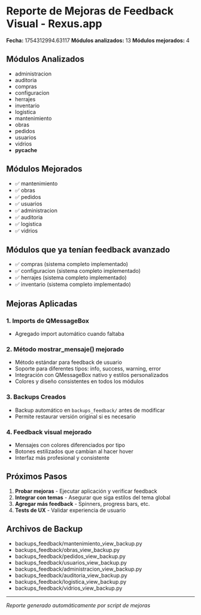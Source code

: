 # Reporte de Mejoras de Feedback Visual - Rexus.app

**Fecha:** 1754312994.63117
**Módulos analizados:** 13
**Módulos mejorados:** 4

## Módulos Analizados
- administracion
- auditoria
- compras
- configuracion
- herrajes
- inventario
- logistica
- mantenimiento
- obras
- pedidos
- usuarios
- vidrios
- __pycache__

## Módulos Mejorados
- ✅ mantenimiento
- ✅ obras
- ✅ pedidos
- ✅ usuarios
- ✅ administracion
- ✅ auditoria
- ✅ logistica
- ✅ vidrios

## Módulos que ya tenían feedback avanzado
- ✅ compras (sistema completo implementado)
- ✅ configuracion (sistema completo implementado)
- ✅ herrajes (sistema completo implementado)
- ✅ inventario (sistema completo implementado)

## Mejoras Aplicadas

### 1. Imports de QMessageBox
- Agregado import automático cuando faltaba

### 2. Método mostrar_mensaje() mejorado
- Método estándar para feedback de usuario
- Soporte para diferentes tipos: info, success, warning, error
- Integración con QMessageBox nativo y estilos personalizados
- Colores y diseño consistentes en todos los módulos

### 3. Backups Creados
- Backup automático en `backups_feedback/` antes de modificar
- Permite restaurar versión original si es necesario

### 4. Feedback visual mejorado
- Mensajes con colores diferenciados por tipo
- Botones estilizados que cambian al hacer hover
- Interfaz más profesional y consistente

## Próximos Pasos

1. **Probar mejoras** - Ejecutar aplicación y verificar feedback
2. **Integrar con temas** - Asegurar que siga estilos del tema global
3. **Agregar más feedback** - Spinners, progress bars, etc.
4. **Tests de UX** - Validar experiencia de usuario

## Archivos de Backup
- backups_feedback/mantenimiento_view_backup.py
- backups_feedback/obras_view_backup.py
- backups_feedback/pedidos_view_backup.py
- backups_feedback/usuarios_view_backup.py
- backups_feedback/administracion_view_backup.py
- backups_feedback/auditoria_view_backup.py
- backups_feedback/logistica_view_backup.py
- backups_feedback/vidrios_view_backup.py

---
*Reporte generado automáticamente por script de mejoras*
